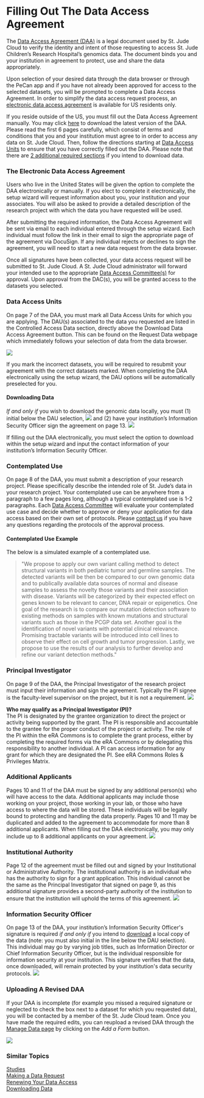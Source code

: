 # Filling Out The Data Access Agreement 

The [Data Access Agreement (DAA)](../../glossary.md#data-access-agreement) is a legal document used by St. Jude Cloud to verify the identity and intent of those requesting to access St. Jude Children’s Research Hospital’s genomics data. The document binds you and your institution in agreement to protect, use and share the data appropriately. 

Upon selection of your desired data through the data browser or through the PeCan app and if you have not already been approved for access to the selected datasets, you will be prompted to complete a Data Access Agreement. In order to simplify the data access request process, an [electronic data access agreement](#the-electronic-data-access-agreement) is available for US residents only.

If you reside outside of the US, you must fill out the Data Access Agreement manually. You may click [here](../../files/DAA_v4_10-1-2019.pdf) to download the latest version of the DAA. Please read the first 6 pages carefully, which consist of terms and conditions that you and your institution must agree to in order to access any data on St. Jude Cloud. Then, follow the directions starting at [Data Access Units](#data-access-units) to ensure that you have correctly filled out the DAA. Please note that there are [2 additional required sections](#downloading-data) if you intend to download data.

### The Electronic Data Access Agreement
Users who live in the United States will be given the option to complete the DAA electronically or manually. If you elect to complete it electronically, the setup wizard will request information about you, your institution and your associates. You will also be asked to provide a detailed description of the research project with which the data you have requested will be used. 

After submitting the required information, the Data Access Agreement will be sent via email to each individual entered through the setup wizard. Each individual must follow the link in their email to sign the appropriate page of the agreement via DocuSign. If any individual rejects or declines to sign the agreement, you will need to start a new data request from the data browser. 

Once all signatures have been collected, your data access request will be submitted to St. Jude Cloud. A St. Jude Cloud administrator will forward your intended use to the appropriate [Data Access Committee(s)](../../glossary.md#data-access-committee) for approval. Upon approval from the DAC(s), you will be granted access to the datasets you selected. 

### Data Access Units

On page 7 of the DAA, you must mark all Data Access Units for which you are applying. The DAU(s) associated to the data you requested are listed in the Controlled Access Data section, directly above the Download Data Access Agreement button. This can be found on the Request Data webpage which immediately follows your selection of data from the data browser. 

![](../../images/guides/forms/daa-1.png)

If you mark the incorrect datasets, you will be required to resubmit your agreement with the correct datasets marked. When completing the DAA electronically using the setup wizard, the DAU options will be automatically preselected for you. 

#### Downloading Data

*If and only if* you wish to download the genomic data locally, you must (1) initial below the DAU selection, 
    ![](../../images/guides/forms/daa-5.png)
and  (2) have your institution’s Information Security Officer sign the agreement on page 13.
   ![](../../images/guides/forms/daa-6.png)

If filling out the DAA electronically, you must select the option to download within the setup wizard and input the contact information of your institution’s Information Security Officer. 

### Contemplated Use

On page 8 of the DAA, you must submit a description of your research project. Please specifically describe the intended role of St. Jude’s data in your research project. Your contemplated use can be anywhere from a paragraph to a few pages long, although a typical contemplated use is 1-2 paragraphs. Each [Data Access Committee](../../glossary.md#data-access-committee) will evaluate your contemplated use case and decide whether to approve or deny your application for data access based on their own set of protocols. Please [contact us](https://stjude.cloud/contact) if you have any questions regarding the protocols of the approval process.

#### Contemplated Use Example

The below is a simulated example of a contemplated use.

>"We propose to apply our own variant calling method to detect structural variants in both pediatric tumor and germline samples.  The detected variants will be then be compared to our own genomic data and to publically available data sources of normal and disease samples to assess the novelty those variants and their association with disease.  Variants will be categorized by their expected effect on genes known to be relevant to cancer, DNA repair or epigenetics.   One goal of the research is to compare our mutation detection software to existing methods on samples with known mutations and structural variants such as those in the PCGP data set.   Another goal is the identification of novel variants with potential clinical relevance.  Promising tractable variants will be introduced into cell lines to observe their effect on cell growth and tumor progression.   Lastly, we propose to use the results of our analysis to further develop and refine our variant detection methods."

### Principal Investigator

On page 9 of the DAA, the Principal Investigator of the research project must input their information and sign the agreement. Typically the PI signee is the faculty-level supervisor on the project, but it is not a requirement.
![](../../images/guides/forms/daa-2.png)

**Who may qualify as a Principal Investigator (PI)?**  
The PI is designated by the grantee organization to direct the project or activity being supported by the grant. The PI is responsible and accountable to the grantee for the proper conduct of the project or activity. The role of the PI within the eRA Commons is to complete the grant process, either by completing the required forms via the eRA Commons or by delegating this responsibility to another individual. A PI can access information for any grant for which they are designated the PI. See eRA Commons Roles & Privileges Matrix. 
  

### Additional Applicants

Pages 10 and 11 of the DAA must be signed by any additional person(s) who will have access to the data. Additional applicants may include those working on your project, those working in your lab, or those who have access to where the data will be stored. These individuals will be legally bound to protecting and handling the data properly. Pages 10 and 11 may be duplicated and added to the agreement to accommodate for more than 8 additional applicants. When filling out the DAA electronically, you may only include up to 8 additional applicants on your agreement.
![](../../images/guides/forms/daa-3.png)

### Institutional Authority

Page 12 of the agreement must be filled out and signed by your Institutional or Administrative Authority. The institutional authority is an individual who has the authority to sign for a grant application. This individual cannot be the same as the Principal Investigator that signed on page 9, as this additional signature provides a second-party authority of the institution to ensure that the institution will uphold the terms of this agreement.
    ![](../../images/guides/forms/daa-4.png)


### Information Security Officer

On page 13 of the DAA, your institution’s Information Security Officer's signature is required *if and only if* you intend to [download](#downloading-data) a local copy of the data (note: you must also initial in the line below the DAU selection). This individual may go by varying job titles, such as Information Director or Chief Information Security Officer, but is the individual responsible for information security at your institution. This signature verifies that the data, once downloaded, will remain protected by your institution's data security protocols.
    ![](../../images/guides/forms/daa-6.png)

### Uploading A Revised DAA

If your DAA is incomplete (for example you missed a required signature or neglected to check the box next to a dataset for which you requested data), you will be contacted by a member of the St. Jude Cloud team. Once you have made the required edits, you can reupload a revised DAA through the [Manage Data page](https://platform.stjude.cloud/requests/manage) by clicking on the *Add a Form* button.

![](../../images/guides/forms/daa-7.png)

### Similar Topics

[Studies](../data/studies.md)  
[Making a Data Request](../data/data-request.md)  
[Renewing Your Data Access](../forms/how-to-fill-out-Extension.md)  
[Downloading Data](../data/working-with-our-data.md#using-our-data)
